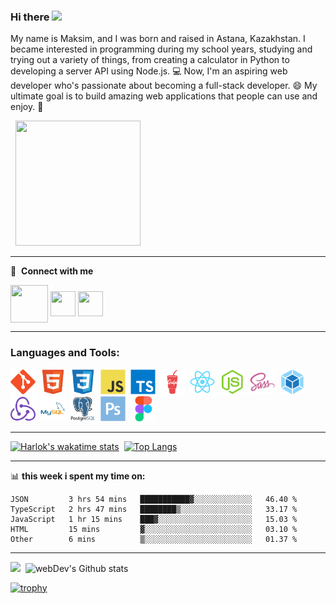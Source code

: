 ### Hi there <a href="https://www.gautamkrishnar.com/"><img src="https://media.giphy.com/media/hvRJCLFzcasrR4ia7z/giphy.gif" width="5%"></a>

<div>
<p>My name is Maksim, and I was born and raised in Astana, Kazakhstan. I became interested in programming during my school years, studying and trying out a variety of things, from creating a calculator in Python to developing a server API using Node.js. 💻 Now, I'm an aspiring web developer who's passionate about becoming a full-stack developer. 😄 My ultimate goal is to build amazing web applications that people can use and enjoy. 🚀</p>&nbsp;
<img   src="https://media.tenor.com/NZqiUoAnAFsAAAAC/cat-computer.gif"  height="200" width="200"/>
</div>

---


🔗 &nbsp;**Connect with me**
<p align="left">
<a href="https://t.me/kramzos" target="blank"><img align="center" src="https://static.vecteezy.com/system/resources/previews/018/930/708/original/telegram-logo-telegram-icon-transparent-free-png.png"  height="60" width="60" /></a>
<a href="https://vk.com/kramzos" target="blank"><img align="center" src="https://cdn-icons-png.flaticon.com/512/145/145813.png"  height="40" width="40" /></a>
<a href="https://www.instagram.com/maksimkramzos/" target="blank"><img align="center" src="https://raw.githubusercontent.com/rahuldkjain/github-profile-readme-generator/master/src/images/icons/Social/instagram.svg"  height="40" width="40" /></a>

  
---


<h3 align="left">Languages and Tools:</h3>
<p align="left">
  <img src="https://github.com/devicons/devicon/blob/master/icons/git/git-original.svg" title="git" alt="git" width="40" height="40"/>&nbsp;
  <img src="https://github.com/devicons/devicon/blob/master/icons/html5/html5-original.svg" title="html5" alt="html5" width="40" height="40"/>&nbsp;
  <img src="https://github.com/devicons/devicon/blob/master/icons/css3/css3-original.svg" title="css" alt="css" width="40" height="40"/>&nbsp;
  <img src="https://github.com/devicons/devicon/blob/master/icons/javascript/javascript-original.svg" title="javascript" alt="javascript" width="40" height="40"/>&nbsp;
  <img src="https://raw.githubusercontent.com/devicons/devicon/master/icons/typescript/typescript-original.svg" title="typescript" alt="javascript" width="40" height="40"/>&nbsp;
  <img src="https://raw.githubusercontent.com/devicons/devicon/master/icons/gulp/gulp-plain.svg" title="gulp" alt="javascript" width="40" height="40"/>&nbsp;
  <img src="https://github.com/devicons/devicon/blob/master/icons/react/react-original.svg" title="reactjs" alt="reactjs" width="40" height="40"/>&nbsp;
  <img src="https://github.com/devicons/devicon/blob/master/icons/nodejs/nodejs-original.svg" title="nodejs" alt="nodejs" width="40" height="40"/>&nbsp;
  <img src="https://github.com/devicons/devicon/blob/master/icons/sass/sass-original.svg" title="sass/scss" alt="sass/scss" width="40" height="40"/>&nbsp;
  <img src="https://github.com/devicons/devicon/blob/master/icons/webpack/webpack-original.svg" title="webpack" alt="webpack" width="40" height="40"/>&nbsp;
  <img src="https://github.com/devicons/devicon/blob/master/icons/redux/redux-original.svg" title="redux" alt="redux" width="40" height="40"/>&nbsp;
  <img src="https://raw.githubusercontent.com/devicons/devicon/master/icons/mysql/mysql-original-wordmark.svg" alt="mysql" width="40" height="40"/>&nbsp; 
  <img src="https://raw.githubusercontent.com/devicons/devicon/master/icons/postgresql/postgresql-original-wordmark.svg" alt="postgresql" width="40" height="40"/>&nbsp;
  <img src="https://github.com/devicons/devicon/blob/master/icons/photoshop/photoshop-plain.svg" title="photoshop" alt="photoshop" width="40" height="40"/>&nbsp;
  <img src="https://github.com/devicons/devicon/blob/master/icons/figma/figma-original.svg" title="figma" alt="figma" width="40" height="40"/>&nbsp;
</p>

---


[![Harlok's wakatime stats](https://github-readme-stats.vercel.app/api/wakatime?username=kramzos)](https://github.com/anuraghazra/github-readme-stats)&nbsp;
[![Top Langs](https://github-readme-stats.vercel.app/api/top-langs/?username=overlordcrowley&exclude_repo=github-readme-stats,anuraghazra.github.io)](https://github.com/anuraghazra/github-readme-stats)

---


📊 **this week i spent my time on:**
<!--START_SECTION:waka-->

```text
JSON         3 hrs 54 mins   ███████████▓░░░░░░░░░░░░░   46.40 %
TypeScript   2 hrs 47 mins   ████████▒░░░░░░░░░░░░░░░░   33.17 %
JavaScript   1 hr 15 mins    ███▓░░░░░░░░░░░░░░░░░░░░░   15.03 %
HTML         15 mins         ▓░░░░░░░░░░░░░░░░░░░░░░░░   03.10 %
Other        6 mins          ▒░░░░░░░░░░░░░░░░░░░░░░░░   01.37 %
```

<!--END_SECTION:waka-->


---


<img src="https://github-readme-stats.vercel.app/api?username=overlordcrowley&show_icons=true&theme=default" />&nbsp;
<img src="http://github-readme-streak-stats.herokuapp.com?user=overlordcrowley&theme=default" alt="webDev's Github stats" />


[![trophy](https://github-profile-trophy.vercel.app/?username=overlordcrowley)](https://github.com/ryo-ma/github-profile-trophy)
